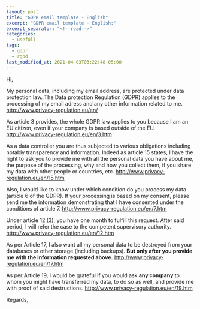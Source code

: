 ```yaml
---
layout: post
title: "GDPR email template - English"
excerpt: "GDPR email template - English;"
excerpt_separator: "<!--read-->"
categories:
  - usefull
tags:
  - gdpr
  - rgpd
last_modified_at: 2021-04-03T03:22:48-05:00
---
```

Hi,

My personal data, including my email address, are protected under data protection law. The Data protection Regulation (GDPR) applies to the processing of my email adress and any other information related to me.
	http://www.privacy-regulation.eu/en/

As article 3 provides, the whole GDPR law applies to you because I am an EU citizen, even if your company is based outside of the EU.
	http://www.privacy-regulation.eu/en/3.htm

As a data controller you are thus subjected to various obligations including notably transparency and information.
Indeed as article 15 states, I have the right to ask you to provide me with all the personal data you have about me, the purpose of the processing, why and how you collect them, if you share my data with other people or countries, etc.
	http://www.privacy-regulation.eu/en/15.htm

Also, I would like to know under which condition do you process my data (article 6 of the GDPR). If your processing is based on my consent, please send me the information demonstrating that I have consented under the conditions of article 7.
	http://www.privacy-regulation.eu/en/7.htm

Under article 12 (3), you have one month to fulfill this request. After said period, I will refer the case to the competent supervisory authority.
	http://www.privacy-regulation.eu/en/12.htm

As per Article 17, I also want all my personal data to be destroyed from your databases or other storage (including backups). **But only after you provide me with the information requested above.**
	http://www.privacy-regulation.eu/en/17.htm

As per Article 19, I would be grateful if you would ask **any company** to whom you might have transferred my data, to do so as well, and provide me with proof of said destructions.
	http://www.privacy-regulation.eu/en/19.htm

Regards,
